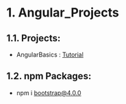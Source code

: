 # 1. Angular_Projects
 
## 1.1. Projects:
- AngularBasics : [Tutorial](https://www.udemy.com/course/angular-6-for-beginners-by-harsha)

## 1.2. npm Packages:

- npm i bootstrap@4.0.0

